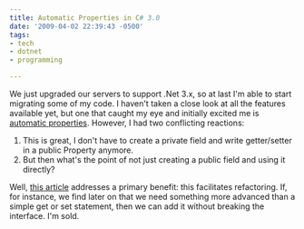 ```yaml
---
title: Automatic Properties in C# 3.0
date: '2009-04-02 22:39:43 -0500'
tags:
- tech
- dotnet
- programming

---
```


We just upgraded our servers to support .Net 3.x, so at last I'm able to start
migrating some of my code. I haven't taken a close look at all the features
available yet, but one that caught my eye and initially excited me is [automatic
properties](https://learn.microsoft.com/en-us/dotnet/csharp/programming-guide/classes-and-structs/auto-implemented-properties). However, I had two conflicting reactions:

1. This is great, I don't have to create a private field and write getter/setter in a public Property anymore.
2. But then what's the point of not just creating a public field and using it directly?

Well, [this
article](https://industrial-inference.com/2007/01/29/c-automatic-properties-semantic-changes-to-help-cope-with-poor-syntax/) addresses a primary benefit: this facilitates refactoring. If, for
instance, we find later on that we need something more advanced than a simple
get or set statement, then we can add it without breaking the interface. I'm
sold.

<!-- truncate -->
